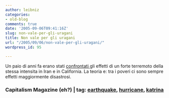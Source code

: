 ```yaml
---
author: leibniz
categories:
- old-blog
comments: true
date: '2005-09-06T09:41:16Z'
slug: non-vale-per-gli-uragani
title: Non vale per gli uragani
url: "/2005/09/06/non-vale-per-gli-uragani/"
wordpress_id: 95

---
```

Un paio di anni fa erano stati [confrontati ](https://www.capmag.com/article.asp?ID=3437)gli
effetti di un forte terremoto della stessa intensita in Iran e in
California. La teoria e: tra i poveri ci sono sempre effetti
maggiormente disastrosi.  



### Capitalism Magazine (eh?) | tag: [earthquake](https://www.technorati.com/tags/earthquake), [hurricane](https://www.technorati.com/tags/hurricane), [katrina](https://www.technorati.com/tags/katrina)

